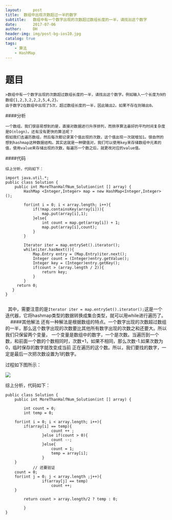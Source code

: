 ```yaml
---
layout:     post
title:  数组中出现次数超过一半的数字
subtitle:   数组中有一个数字出现的次数超过数组长度的一半，请找出这个数字
date:       2017-07-06
author:     DH
header-img: img/post-bg-ios10.jpg
catalog: true
tags:
    - 算法
    - HashMap
---
```


# 题目

    >数组中有一个数字出现的次数超过数组长度的一半，请找出这个数字。例如输入一个长度为9的数组{1,2,3,2,2,2,5,4,2}。
    由于数字2在数组中出现了5次，超过数组长度的一半，因此输出2。如果不存在则输出0。
 
####分析

    一个数组，我们很容易想到的是，直接对数据进行升序排列，而排序算法最好的平均时间复杂度是O(nlogn)。还有没有更快的算法呢？
    假如我们去遍历数组，然后每次都记录某个值出现的次数，这个值出现一次就增加1。很自然的想到hashmap这种数据结构。其实这就是一种键值对，我们可以使用key来存储数组中元素的值，使用value来存储出现的次数，每遍历一个数之后，就更改对应的value值。

####代码

    综上分析，代码如下：

```
import java.util.*; 
public class Solution {
    public int MoreThanHalfNum_Solution(int [] array) {
        HashMap <Integer,Integer> map = new HashMap<Integer,Integer>();
        
        for(int i = 0; i < array.length; i++){
            if(!map.containsKey(array[i])){
                map.put(array[i],1);
            }else{
                int count = map.get(array[i]) + 1;
                map.put(array[i],count);
            }
        }
        
        Iterator iter = map.entrySet().iterator();
        while(iter.hasNext()){
            Map.Entry entry = (Map.Entry)iter.next();
            Integer count = (Integer)entry.getValue();
            Integer key = (Integer)entry.getKey();
            if(count > (array.length / 2)){
                return key;
            }
        }
     return 0;
   }
}		


```
    其中，需要注意的是`Iterator iter = map.entrySet().iterator();`这是一个迭代器，它将hashmap类型的数据转换成集合类型，就可以用while进行遍历了。
    
####其他解法
    还有一种解法是根据数组的特点。一个数字出现的次数超过数组的一半，那么这个数字出现的次数要比其他所有数字出现的次数之和还要大。所以我们只保留两个变量，
一个变量是数组中的数字，一个是次数。当遍历到一个数，和前面一个数的个数相同时，次数+1，如果不相同，那么次数-1.如果次数为0，临时保存的数字就改变成当前
正在遍历的这个数。所以，我们要找的数字，一定是最后一次把次数设置为1的数字。

过程如下图所示：

![](https://ws2.sinaimg.cn/large/006tNc79gy1fhagihln58j30if0ldmy0.jpg)

综上分析，代码如下：

```
public class Solution {
	public int MoreThanHalfNum_Solution(int [] array) {
       
        int count = 0;
        int temp = 0;
        
	for(int i = 0; i < array.length; i++){
		if(array[i] == temp){
                    count ++ ;
                }else if(count > 0){
                    count --;
                }else{
                    count = 1;
                    temp = array[i];
                }
	}
            // 还要验证
	count = 0;
	for(int j = 0; j < array.length ;j++){
                if(array[j] == temp)
                    count ++;
	}
        
		return count > array.length/2 ? temp : 0;
            
        }
}	

```
   


